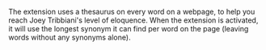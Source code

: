 The extension uses a thesaurus on every word on a webpage, to help you reach Joey Tribbiani's level of eloquence. When the extension is activated, it will use the longest synonym it can find per word on the page (leaving words without any synonyms alone).
